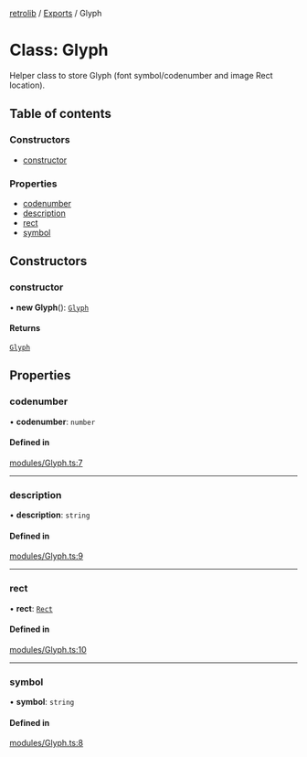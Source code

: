 [retrolib](../README.md) / [Exports](../modules.md) / Glyph

# Class: Glyph

Helper class to store Glyph (font symbol/codenumber and image Rect location).

## Table of contents

### Constructors

- [constructor](Glyph.md#constructor)

### Properties

- [codenumber](Glyph.md#codenumber)
- [description](Glyph.md#description)
- [rect](Glyph.md#rect)
- [symbol](Glyph.md#symbol)

## Constructors

### constructor

• **new Glyph**(): [`Glyph`](Glyph.md)

#### Returns

[`Glyph`](Glyph.md)

## Properties

### codenumber

• **codenumber**: `number`

#### Defined in

[modules/Glyph.ts:7](https://github.com/philbgarner/retrolib/blob/5cc28cc/src/modules/Glyph.ts#L7)

___

### description

• **description**: `string`

#### Defined in

[modules/Glyph.ts:9](https://github.com/philbgarner/retrolib/blob/5cc28cc/src/modules/Glyph.ts#L9)

___

### rect

• **rect**: [`Rect`](Rect.md)

#### Defined in

[modules/Glyph.ts:10](https://github.com/philbgarner/retrolib/blob/5cc28cc/src/modules/Glyph.ts#L10)

___

### symbol

• **symbol**: `string`

#### Defined in

[modules/Glyph.ts:8](https://github.com/philbgarner/retrolib/blob/5cc28cc/src/modules/Glyph.ts#L8)
